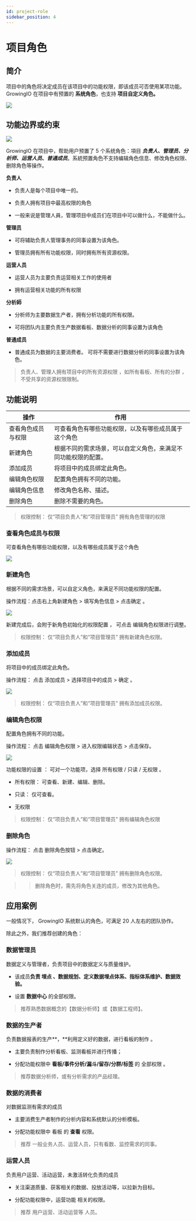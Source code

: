 ```yaml
---
id: project-role
sidebar_position: 4
---
```


# 项目角色

## 简介[](#jian-jie)

项目中的角色将决定成员在该项目中的功能权限，即该成员可否使用某项功能。GrowingIO 在项目中有预置的 **系统角色**，也支持 **项目自定义角色。**

![](https://3953104361-files.gitbook.io/~/files/v0/b/gitbook-legacy-files/o/assets%2F-M2qbZInaXgdm8kkNosp%2F-MkGup2HRvCkUoNg6mvi%2F-MkGwfS8dCLckvYt5g0V%2Fimage.png?alt=media&token=323a9ba6-1db3-458c-b686-4f401188548d)


## 功能边界或约束[](#gong-neng-bian-jie-huo-yue-shu)

![](https://3953104361-files.gitbook.io/~/files/v0/b/gitbook-legacy-files/o/assets%2F-M2qbZInaXgdm8kkNosp%2F-MkGup2HRvCkUoNg6mvi%2F-MkGwEIq_lpIVkDDvzTB%2Fimage.png?alt=media&token=35f62d13-3364-4b4c-9419-f781bda1c497)

GrowingIO 在项目中，帮助用户预置了 5 个系统角色：項目 _**负责人、管理员、分析师、运营人员**_**、**_**普通成员**_。系統预置角色不支持编辑角色信息、修改角色权限、删除角色等操作。

**负责人**

* 负责人是每个项目中唯一的。
    
* 负责人拥有项目中最高权限的角色
    
* 一般来说是管理人員，管理项目中成员们在项目中可以做什么，不能做什么。

**管理员**

* 可将辅助负责人管理事务的同事设置为该角色。
    
* 管理员拥有所有功能权限，同时拥有所有资源权限。

**运营人员**

* 运营人员为主要负责运营相关工作的使用者
    
* 拥有运营相关功能的所有权限

**分析師**

* 分析师为主要数据生产者，拥有分析功能的所有权限。
    
* 可将团队内主要负责生产数据看板、数据分析的同事设置为该角色

**普通成员**

* 普通成员为数据的主要消费者。 可将不需要进行数据分析的同事设置为该角色。

> 负责人、管理人拥有项目中的所有资源权限 ，如所有看板、所有的分群 ， 不受共享的资源权限限制。


## 功能说明[](#gong-neng-shuo-ming)

| 操作  | 作用  |
| --- | --- |
| 查看角色成员与权限 | 可查看角色有哪些功能权限，以及有哪些成员属于这个角色 |
| 新建角色 | 根据不同的需求场景，可以自定义角色，来满足不同功能权限的配置。 |
| 添加成员 | 将项目中的成员绑定此角色。 |
| 编辑角色权限 | 配置角色拥有不同的功能。 |
| 编辑角色信息 | 修改角色名称、描述。 |
| 删除角色 | 删除不需要的角色。 |

> 权限控制： 仅“项目负责人”和“项目管理员” 拥有角色管理的权限


### 查看角色成员与权限[](#cha-kan-jiao-se-cheng-yuan-yu-quan-xian)

可查看角色有哪些功能权限，以及有哪些成员属于这个角色

![](https://3953104361-files.gitbook.io/~/files/v0/b/gitbook-legacy-files/o/assets%2F-M2qbZInaXgdm8kkNosp%2F-MkGup2HRvCkUoNg6mvi%2F-MkGx5oyVXfKly5BJxv6%2Fimage.png?alt=media&token=2b262338-57ba-4407-a912-5d4d281e31bd)


### 新建角色[](#xin-jian-jiao-se)

根据不同的需求场景，可以自定义角色，来满足不同功能权限的配置。

操作流程：点击右上角新建角色 > 填写角色信息 > 点击确定 。

![](https://3953104361-files.gitbook.io/~/files/v0/b/gitbook-legacy-files/o/assets%2F-M2qbZInaXgdm8kkNosp%2F-MkGup2HRvCkUoNg6mvi%2F-MkGxPx5H6sZye4SMyXa%2Fimage.png?alt=media&token=450dd1be-b1c2-46a9-8746-8b3482cc0b1d)

新建完成后，会附于新角色初始化的权限配置 ， 可点击 编辑角色权限进行调整。

> 权限控制： 仅“项目负责人”和“项目管理员” 拥有新建角色权限。


### 添加成员[](#tian-jia-cheng-yuan)

将项目中的成员绑定此角色。

操作流程： 点击 添加成员 > 选择项目中的成员 > 确定 。

![](https://3953104361-files.gitbook.io/~/files/v0/b/gitbook-legacy-files/o/assets%2F-M2qbZInaXgdm8kkNosp%2F-MkGup2HRvCkUoNg6mvi%2F-MkGxXy9ExNtInoXI03L%2Fimage.png?alt=media&token=95a869f2-a206-46d4-aee2-2c3ec1ae8045)

> 权限控制： 仅“项目负责人”和“项目管理员” 拥有添加成员权限。


### 编辑角色权限[](#bian-ji-jiao-se-quan-xian)

配置角色拥有不同的功能。

操作流程： 点击 编辑角色权限 >  进入权限编辑状态 > 点击保存。

![](https://3953104361-files.gitbook.io/~/files/v0/b/gitbook-legacy-files/o/assets%2F-M2qbZInaXgdm8kkNosp%2F-MkGup2HRvCkUoNg6mvi%2F-MkGxfPXSskKo-S06D-K%2Fimage.png?alt=media&token=bf69bd0e-3d5f-4d58-a9d9-3b4ddbe53584)

功能权限的设置 ： 可对一个功能项，选择 所有权限 / 只读 / 无权限 。

* 所有权限： 可查看、新建、编辑、删除。 
    
* 只读： 仅可查看。 
    
* 无权限
    
> 权限控制： 仅“项目负责人”和“项目管理员” 拥有编辑角色权限


### 删除角色[](#shan-chu-jiao-se)

操作流程： 点击 删除角色按钮 > 点击确定。

![](https://3953104361-files.gitbook.io/~/files/v0/b/gitbook-legacy-files/o/assets%2F-M2qbZInaXgdm8kkNosp%2F-MkGup2HRvCkUoNg6mvi%2F-MkGxs2lAOxDzSY6qnXY%2Fimage.png?alt=media&token=925e7d53-5da4-491e-8783-4f16c1dc464e)

> 权限控制： 仅“项目负责人”和“项目管理员” 拥有删除角色权限。

>> 删除角色时，需先将角色关连的成员，修改为其他角色。


## 应用案例[](#ying-yong-an-li)

一般情况下， GrowingIO 系统默认的角色，可满足 20 人左右的团队协作。

除此之外，我们推荐创建的角色：


### 数据管理员[](#shu-ju-guan-li-yuan)

数据定义与管理者，负责项目中的数据定义与质量维护。

* 该成员**负责 埋点 、数据规划、定义数据埋点体系、指标体系维护、数据效验。**
    
* 设置 **数据中心** 的全部权限。
    
> 推荐熟悉数据概念的【数据分析师】或【数据工程师】。


### **数据的生产者**[](#shu-ju-de-sheng-chan-zhe)

负责数据报表的生产**，**利用定义好的数据，进行看板的制作 。

* 主要负责制作分析看板、监测看板并进行传播；
    
* 分配功能权限中 **看板/事件分析/漏斗/留存/分群/标签** 的 全部权限 。
    
> 推荐数据分析师，或有分析需求的产品经理。


### **数据的消费者**[](#shu-ju-de-xiao-fei-zhe)

对数据监测有需求的成员

* 主要消费生产者制作的分析内容和系统默认的分析模板。
    
* 分配功能权限中 看板 的 **查看** 权限。
    
> 推荐 一般业务人员、运营人员，只有看数、监控需求的同事。


### **运营人员**[](#yun-ying-ren-yuan)

负责用户运营、活动运营，未激活转化负责的成员

* 关注渠道质量、获客相关的数据、投放活动等，以拉新为目标。
    
* 分配功能权限中，运营功能 相关的权限。
    
> 推荐 用户运营、活动运营等 人员。
